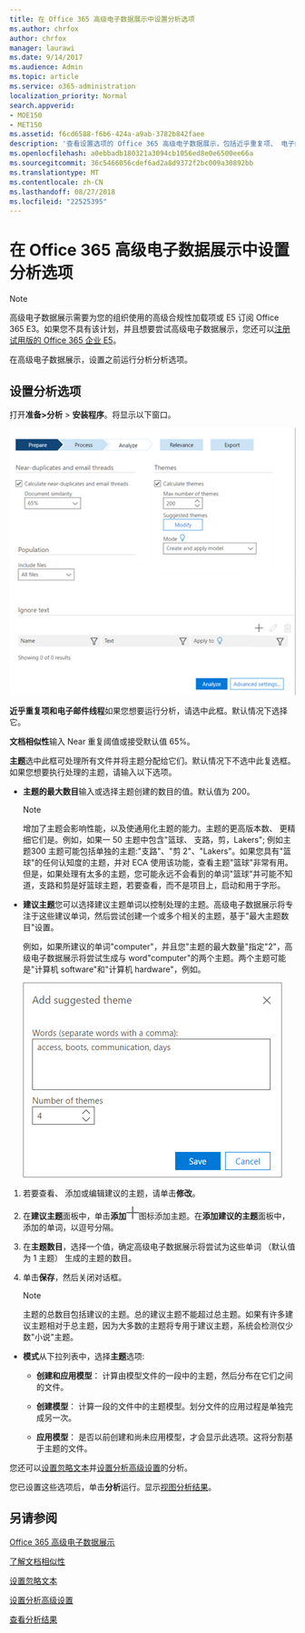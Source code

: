 ```yaml
---
title: 在 Office 365 高级电子数据展示中设置分析选项
ms.author: chrfox
author: chrfox
manager: laurawi
ms.date: 9/14/2017
ms.audience: Admin
ms.topic: article
ms.service: o365-administration
localization_priority: Normal
search.appverid:
- MOE150
- MET150
ms.assetid: f6cd6588-f6b6-424a-a9ab-3782b842faee
description: '查看设置选项的 Office 365 高级电子数据展示，包括近乎重复项、 电子邮件线程和主题中的分析过程的步骤。  '
ms.openlocfilehash: a0ebbadb180321a3094cb1056ed8e0e6500ee66a
ms.sourcegitcommit: 36c5466056cdef6ad2a8d9372f2bc009a30892bb
ms.translationtype: MT
ms.contentlocale: zh-CN
ms.lasthandoff: 08/27/2018
ms.locfileid: "22525395"
---
```

# <a name="set-analyze-options-in-office-365-advanced-ediscovery"></a>在 Office 365 高级电子数据展示中设置分析选项

> [!NOTE]
> 高级电子数据展示需要为您的组织使用的高级合规性加载项或 E5 订阅 Office 365 E3。如果您不具有该计划，并且想要尝试高级电子数据展示，您还可以[注册试用版的 Office 365 企业 E5](https://go.microsoft.com/fwlink/p/?LinkID=698279)。 
  
在高级电子数据展示，设置之前运行分析分析选项。
  
## <a name="set-analyze-options"></a>设置分析选项

打开**准备\>分析** \> **安装程序**。将显示以下窗口。
  
![设置分析选项](media/c3ec7a92-8484-4812-b98c-aa3eb740e5b7.png)
  
 **近乎重复项和电子邮件线程**如果您想要运行分析，请选中此框。默认情况下选择它。 
  
 **文档相似性**输入 Near 重复阈值或接受默认值 65%。 
  
 **主题**选中此框可处理所有文件并将主题分配给它们。默认情况下不选中此复选框。如果您想要执行处理的主题，请输入以下选项。
  
- **主题的最大数目**输入或选择主题创建的数目的值。默认值为 200。 
    
    > [!NOTE]
    > 增加了主题会影响性能，以及使通用化主题的能力。主题的更高版本数、 更精细它们是。例如，如果一 50 主题中包含"篮球、 支路，剪，Lakers"; 例如主题300 主题可能包括单独的主题:"支路"、"剪 2"、"Lakers"。如果您具有"篮球"的任何认知度的主题，并对 ECA 使用该功能，查看主题"篮球"非常有用。但是，如果处理有太多的主题，您可能永远不会看到的单词"篮球"并可能不知道，支路和剪是好篮球主题，若要查看，而不是项目上，启动和用于字形。 
  
- **建议主题**您可以选择建议主题单词以控制处理的主题。高级电子数据展示将专注于这些建议单词，然后尝试创建一个或多个相关的主题，基于"最大主题数目"设置。 
    
    例如，如果所建议的单词"computer"，并且您"主题的最大数量"指定"2"，高级电子数据展示将尝试生成与 word"computer"的两个主题。两个主题可能是"计算机 software"和"计算机 hardware"，例如。 
    
    ![添加建议的主题](media/06e9ffd3-a76c-423b-b450-9e465eb9a02f.png)
  
1. 若要查看、 添加或编辑建议的主题，请单击**修改**。
    
2. 在**建议主题**面板中，单击**添加**![添加图标](media/c2dd8b3a-5a22-412c-a7fa-143f5b2b5612.png)图标添加主题。在**添加建议的主题**面板中，添加的单词，以逗号分隔。 
    
3. 在**主题数目**，选择一个值，确定高级电子数据展示将尝试为这些单词 （默认值为 1 主题） 生成的主题的数目。
    
4. 单击**保存**，然后关闭对话框。 
    
    > [!NOTE]
    > 主题的总数目包括建议的主题。总的建议主题不能超过总主题。如果有许多建议主题相对于总主题，因为大多数的主题将专用于建议主题，系统会检测仅少数"小说"主题。 
  
- **模式**从下拉列表中，选择**主题**选项: 
    
  - **创建和应用模型**： 计算由模型文件的一段中的主题，然后分布在它们之间的文件。
    
  - **创建模型**： 计算一段的文件中的主题模型。划分文件的应用过程是单独完成另一次。
    
  - **应用模型**： 是否以前创建和尚未应用模型，才会显示此选项。这将分割基于主题的文件。
    
您还可以[设置忽略文本](set-ignore-text-in-advanced-ediscovery.md)并[设置分析高级设置](set-analyze-advanced-settings-in-advanced-ediscovery.md)的分析。 
  
您已设置这些选项后，单击**分析**运行。显示[视图分析结果](view-analyze-results-in-advanced-ediscovery.md)。 
  
## <a name="see-also"></a>另请参阅

[Office 365 高级电子数据展示](office-365-advanced-ediscovery.md)
  
[了解文档相似性](understand-document-similarity-in-advanced-ediscovery.md)
  
[设置忽略文本](set-ignore-text-in-advanced-ediscovery.md)
  
[设置分析高级设置](set-analyze-advanced-settings-in-advanced-ediscovery.md)
  
[查看分析结果](view-analyze-results-in-advanced-ediscovery.md)

